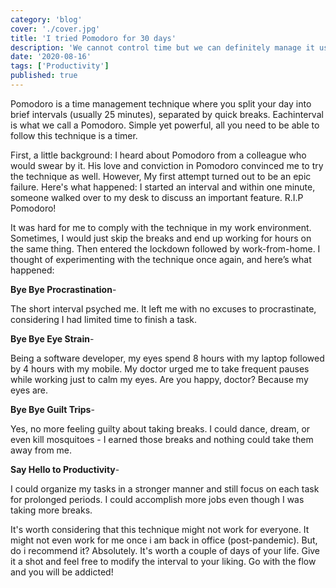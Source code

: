 ```yaml
---
category: 'blog'
cover: './cover.jpg'
title: 'I tried Pomodoro for 30 days'
description: 'We cannot control time but we can definitely manage it using Pomodoro.'
date: '2020-08-16'
tags: ['Productivity']
published: true
---
```


Pomodoro is a time management technique where you split your day into brief intervals (usually 25 minutes), separated by quick breaks. Each​ interval​ is what we call a Pomodoro. Simple yet powerful, all you need to be able to follow this technique is a timer.

First, a little background: I heard about Pomodoro from a colleague who would swear by it. His love and conviction in Pomodoro convinced me to try the technique as well. However, My first attempt turned out to be an epic failure. Here's what happened: I started an interval and within one minute, someone walked over to my desk to discuss an important feature. R.I.P Pomodoro!

It was hard for me to comply with the technique in my work environment. Sometimes, I would just skip the breaks and end up working for hours on the same thing. Then entered the lockdown followed by work-from-home. I thought of experimenting with the technique once again, and here’s what happened:

__Bye Bye Procrastination__-

The short interval psyched me. It left me with no excuses to procrastinate, considering I had limited time to finish a task.

__Bye Bye Eye Strain__-

Being a software developer, my eyes spend 8 hours with my laptop followed by 4 hours with my mobile. My doctor urged me to take frequent pauses while working just to calm my eyes. Are you happy, doctor? Because my eyes are.

__Bye Bye Guilt Trips__-

Yes, no more feeling guilty about taking breaks. I could dance, dream, or even kill mosquitoes - I earned those breaks and nothing could take them away from me.

__Say Hello to Productivity__-

I could organize my tasks in a stronger manner and still focus on each task for prolonged periods. I could accomplish more jobs even though I was taking more breaks.


It's worth considering that this technique might not work for everyone. It might not even work for me once i am back in office (post-pandemic). But, do i recommend it? Absolutely. It's worth a couple of days of your life. Give it a shot and feel free to modify the interval to your liking. Go with the flow and you will be addicted!